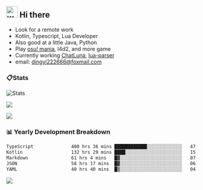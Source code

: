 ## <img alt="wave" src="https://raw.githubusercontent.com/MartinHeinz/MartinHeinz/master/wave.gif" width="30px"> Hi there

- Look for a remote work
- Kotlin, Typescript, Lua Developer
- Also good at a little Java, Python
- Play [osu! mania](https://osu.ppy.sh/users/29808669), l4d2, and more game
- Currently working [ChatLuna](https://github.com/ChatLunaLab), [lua-parser](https://github.com/dingyi222666/lua-parser)
- email: [dingyi222666@foxmail.com](mailto:dingyi222666@foxmail.com)

### 📋Stats

![Stats](https://github-readme-stats.vercel.app/api?username=dingyi222666&show_icons=true&icon_color=47A69E&title_color=47A69E&count_private=true)    

![](https://api.githubtrends.io/user/svg/dingyi222666/langs?time_range=one_year&include_private=True&loc_metric=changed&theme=classic)

![](http://github-profile-summary-cards.vercel.app/api/cards/productive-time?username=dingyi222666&theme=nord_dark&utcOffset=8)

### 📊 Yearly Development Breakdown

<!--START_SECTION:waka-->

```txt
TypeScript              400 hrs 36 mins ████████████░░░░░░░░░░░░░   47.83 %
Kotlin                  132 hrs 29 mins ████░░░░░░░░░░░░░░░░░░░░░   15.82 %
Markdown                61 hrs 4 mins   █▓░░░░░░░░░░░░░░░░░░░░░░░   07.29 %
JSON                    58 hrs 17 mins  █▓░░░░░░░░░░░░░░░░░░░░░░░   06.96 %
YAML                    40 hrs 40 mins  █▒░░░░░░░░░░░░░░░░░░░░░░░   04.86 %
```

<!--END_SECTION:waka-->

![](https://komarev.com/ghpvc/?username=dingyi222666)
